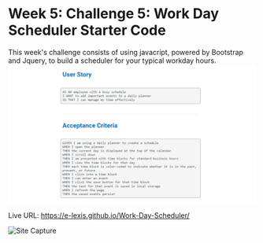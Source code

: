 # Week 5: Challenge 5: Work Day Scheduler Starter Code

This week's challenge consists of using javacript, powered by Bootstrap and Jquery, to build a scheduler for your typical workday hours.
 ![User Story and Acceptance Criteria](/develop/userstory.png)

Live URL: https://e-lexis.github.io/Work-Day-Scheduler/

![Site Capture](/develop/capture.png)